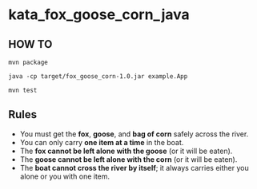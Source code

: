 # kata_fox_goose_corn_java


## HOW TO 

```
mvn package
```

```
java -cp target/fox_goose_corn-1.0.jar example.App
```

```
mvn test
```

## Rules

- You must get the **fox**, **goose**, and **bag of corn** safely across the river.
- You can only carry **one item at a time** in the boat.
- The **fox cannot be left alone with the goose** (or it will be eaten).
- The **goose cannot be left alone with the corn** (or it will be eaten).
- The **boat cannot cross the river by itself**; it always carries either you alone or you with one item.
